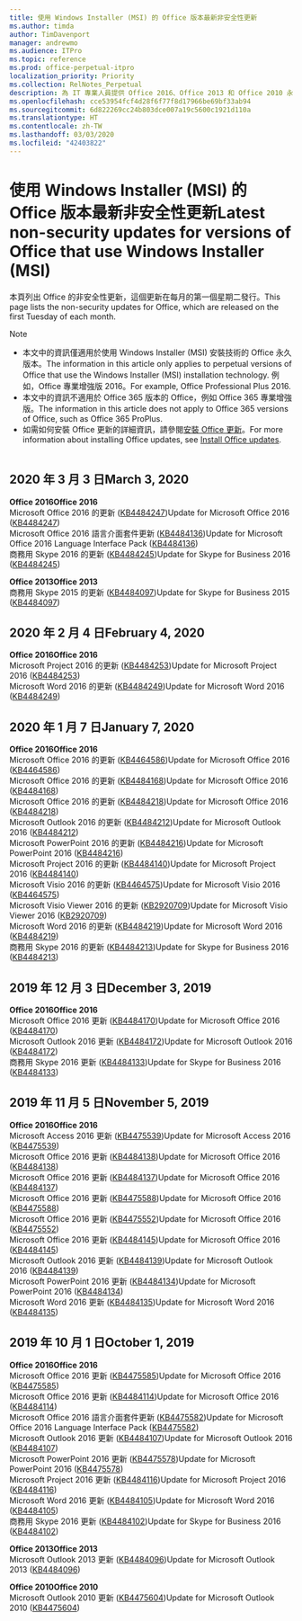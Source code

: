 ```yaml
---
title: 使用 Windows Installer (MSI) 的 Office 版本最新非安全性更新
ms.author: timda
author: TimDavenport
manager: andrewmo
ms.audience: ITPro
ms.topic: reference
ms.prod: office-perpetual-itpro
localization_priority: Priority
ms.collection: RelNotes_Perpetual
description: 為 IT 專業人員提供 Office 2016、Office 2013 和 Office 2010 永久版本的最新非安全性更新資訊連結
ms.openlocfilehash: cce53954fcf4d28f6f77f8d17966be69bf33ab94
ms.sourcegitcommit: 6d822269cc24b803dce007a19c5600c1921d110a
ms.translationtype: HT
ms.contentlocale: zh-TW
ms.lasthandoff: 03/03/2020
ms.locfileid: "42403822"
---
```

# <a name="latest-non-security-updates-for-versions-of-office-that-use-windows-installer-msi"></a><span data-ttu-id="597f5-103">使用 Windows Installer (MSI) 的 Office 版本最新非安全性更新</span><span class="sxs-lookup"><span data-stu-id="597f5-103">Latest non-security updates for versions of Office that use Windows Installer (MSI)</span></span>

<span data-ttu-id="597f5-104">本頁列出 Office 的非安全性更新，這個更新在每月的第一個星期二發行。</span><span class="sxs-lookup"><span data-stu-id="597f5-104">This page lists the non-security updates for Office, which are released on the first Tuesday of each month.</span></span>

> [!NOTE]
> - <span data-ttu-id="597f5-105">本文中的資訊僅適用於使用 Windows Installer (MSI) 安裝技術的 Office 永久版本。</span><span class="sxs-lookup"><span data-stu-id="597f5-105">The information in this article only applies to perpetual versions of Office that use the Windows Installer (MSI) installation technology.</span></span> <span data-ttu-id="597f5-106">例如，Office 專業增強版 2016。</span><span class="sxs-lookup"><span data-stu-id="597f5-106">For example, Office Professional Plus 2016.</span></span>
> - <span data-ttu-id="597f5-107">本文中的資訊不適用於 Office 365 版本的 Office，例如 Office 365 專業增強版。</span><span class="sxs-lookup"><span data-stu-id="597f5-107">The information in this article does not apply to Office 365 versions of Office, such as Office 365 ProPlus.</span></span>
> - <span data-ttu-id="597f5-108">如需如何安裝 Office 更新的詳細資訊，請參閱[安裝 Office 更新](https://support.office.com/article/2ab296f3-7f03-43a2-8e50-46de917611c5)。</span><span class="sxs-lookup"><span data-stu-id="597f5-108">For more information about installing Office updates, see [Install Office updates](https://support.office.com/article/2ab296f3-7f03-43a2-8e50-46de917611c5).</span></span>
<br/><br/>

## <a name="march-3-2020"></a><span data-ttu-id="597f5-109">2020 年 3 月 3 日</span><span class="sxs-lookup"><span data-stu-id="597f5-109">March 3, 2020</span></span>

<span data-ttu-id="597f5-110">**Office 2016**</span><span class="sxs-lookup"><span data-stu-id="597f5-110">**Office 2016**</span></span><br/>
<span data-ttu-id="597f5-111">Microsoft Office 2016 的更新 ([KB4484247](https://support.microsoft.com/help/4484247))</span><span class="sxs-lookup"><span data-stu-id="597f5-111">Update for Microsoft Office 2016 ([KB4484247](https://support.microsoft.com/help/4484247))</span></span><br/> <span data-ttu-id="597f5-112">Microsoft Office 2016 語言介面套件更新 ([KB4484136](https://support.microsoft.com/help/4484136))</span><span class="sxs-lookup"><span data-stu-id="597f5-112">Update for Microsoft Office 2016 Language Interface Pack ([KB4484136](https://support.microsoft.com/help/4484136))</span></span><br/>
<span data-ttu-id="597f5-113">商務用 Skype 2016 的更新 ([KB4484245](https://support.microsoft.com/help/4484245))</span><span class="sxs-lookup"><span data-stu-id="597f5-113">Update for Skype for Business 2016 ([KB4484245](https://support.microsoft.com/help/4484245))</span></span> <br/>

<span data-ttu-id="597f5-114">**Office 2013**</span><span class="sxs-lookup"><span data-stu-id="597f5-114">**Office 2013**</span></span><br/>
<span data-ttu-id="597f5-115">商務用 Skype 2015 的更新 ([KB4484097](https://support.microsoft.com/help/4484097))</span><span class="sxs-lookup"><span data-stu-id="597f5-115">Update for Skype for Business 2015 ([KB4484097](https://support.microsoft.com/help/4484097))</span></span><br/>


## <a name="february-4-2020"></a><span data-ttu-id="597f5-116">2020 年 2 月 4 日</span><span class="sxs-lookup"><span data-stu-id="597f5-116">February 4, 2020</span></span>

<span data-ttu-id="597f5-117">**Office 2016**</span><span class="sxs-lookup"><span data-stu-id="597f5-117">**Office 2016**</span></span><br/>
<span data-ttu-id="597f5-118">Microsoft Project 2016 的更新 ([KB4484253](https://support.microsoft.com/help/4484253))</span><span class="sxs-lookup"><span data-stu-id="597f5-118">Update for Microsoft Project 2016 ([KB4484253](https://support.microsoft.com/help/4484253))</span></span> <br/>
<span data-ttu-id="597f5-119">Microsoft Word 2016 的更新 ([KB4484249](https://support.microsoft.com/help/4484249))</span><span class="sxs-lookup"><span data-stu-id="597f5-119">Update for Microsoft Word 2016 ([KB4484249](https://support.microsoft.com/help/4484249))</span></span> <br/>

## <a name="january-7-2020"></a><span data-ttu-id="597f5-120">2020 年 1 月 7 日</span><span class="sxs-lookup"><span data-stu-id="597f5-120">January 7, 2020</span></span>

<span data-ttu-id="597f5-121">**Office 2016**</span><span class="sxs-lookup"><span data-stu-id="597f5-121">**Office 2016**</span></span><br/>
<span data-ttu-id="597f5-122">Microsoft Office 2016 的更新 ([KB4464586](https://support.microsoft.com/help/4464586))</span><span class="sxs-lookup"><span data-stu-id="597f5-122">Update for Microsoft Office 2016 ([KB4464586](https://support.microsoft.com/help/4464586))</span></span> <br/>
<span data-ttu-id="597f5-123">Microsoft Office 2016 的更新 ([KB4484168](https://support.microsoft.com/help/4484168))</span><span class="sxs-lookup"><span data-stu-id="597f5-123">Update for Microsoft Office 2016 ([KB4484168](https://support.microsoft.com/help/4484168))</span></span> <br/>
<span data-ttu-id="597f5-124">Microsoft Office 2016 的更新 ([KB4484218](https://support.microsoft.com/help/4484218))</span><span class="sxs-lookup"><span data-stu-id="597f5-124">Update for Microsoft Office 2016 ([KB4484218](https://support.microsoft.com/help/4484218))</span></span> <br/>
<span data-ttu-id="597f5-125">Microsoft Outlook 2016 的更新 ([KB4484212](https://support.microsoft.com/help/4484212))</span><span class="sxs-lookup"><span data-stu-id="597f5-125">Update for Microsoft Outlook 2016 ([KB4484212](https://support.microsoft.com/help/4484212))</span></span> <br/>
<span data-ttu-id="597f5-126">Microsoft PowerPoint 2016 的更新 ([KB4484216](https://support.microsoft.com/help/4484216))</span><span class="sxs-lookup"><span data-stu-id="597f5-126">Update for Microsoft PowerPoint 2016 ([KB4484216](https://support.microsoft.com/help/4484216))</span></span> <br/>
<span data-ttu-id="597f5-127">Microsoft Project 2016 的更新 ([KB4484140](https://support.microsoft.com/help/4484140))</span><span class="sxs-lookup"><span data-stu-id="597f5-127">Update for Microsoft Project 2016 ([KB4484140](https://support.microsoft.com/help/4484140))</span></span> <br/>
<span data-ttu-id="597f5-128">Microsoft Visio 2016 的更新 ([KB4464575](https://support.microsoft.com/help/4464575))</span><span class="sxs-lookup"><span data-stu-id="597f5-128">Update for Microsoft Visio 2016 ([KB4464575](https://support.microsoft.com/help/4464575))</span></span> <br/>
<span data-ttu-id="597f5-129">Microsoft Visio Viewer 2016 的更新 ([KB2920709](https://support.microsoft.com/help/2920709))</span><span class="sxs-lookup"><span data-stu-id="597f5-129">Update for Microsoft Visio Viewer 2016 ([KB2920709](https://support.microsoft.com/help/2920709))</span></span> <br/>
<span data-ttu-id="597f5-130">Microsoft Word 2016 的更新 ([KB4484219](https://support.microsoft.com/help/4484219))</span><span class="sxs-lookup"><span data-stu-id="597f5-130">Update for Microsoft Word 2016 ([KB4484219](https://support.microsoft.com/help/4484219))</span></span> <br/>
<span data-ttu-id="597f5-131">商務用 Skype 2016 的更新 ([KB4484213](https://support.microsoft.com/help/4484213))</span><span class="sxs-lookup"><span data-stu-id="597f5-131">Update for Skype for Business 2016 ([KB4484213](https://support.microsoft.com/help/4484213))</span></span> <br/>


## <a name="december-3-2019"></a><span data-ttu-id="597f5-132">2019 年 12 月 3 日</span><span class="sxs-lookup"><span data-stu-id="597f5-132">December 3, 2019</span></span>

<span data-ttu-id="597f5-133">**Office 2016**</span><span class="sxs-lookup"><span data-stu-id="597f5-133">**Office 2016**</span></span><br/>
<span data-ttu-id="597f5-134">Microsoft Office 2016 更新 ([KB4484170](https://support.microsoft.com/help/4484170))</span><span class="sxs-lookup"><span data-stu-id="597f5-134">Update for Microsoft Office 2016 ([KB4484170](https://support.microsoft.com/help/4484170))</span></span> <br/>
<span data-ttu-id="597f5-135">Microsoft Outlook 2016 更新 ([KB4484172](https://support.microsoft.com/help/4484172))</span><span class="sxs-lookup"><span data-stu-id="597f5-135">Update for Microsoft Outlook 2016 ([KB4484172](https://support.microsoft.com/help/4484172))</span></span> <br/>
<span data-ttu-id="597f5-136">商務用 Skype 2016 更新 ([KB4484133](https://support.microsoft.com/help/4484133))</span><span class="sxs-lookup"><span data-stu-id="597f5-136">Update for Skype for Business 2016 ([KB4484133](https://support.microsoft.com/help/4484133))</span></span> <br/>

## <a name="november-5-2019"></a><span data-ttu-id="597f5-137">2019 年 11 月 5 日</span><span class="sxs-lookup"><span data-stu-id="597f5-137">November 5, 2019</span></span>

<span data-ttu-id="597f5-138">**Office 2016**</span><span class="sxs-lookup"><span data-stu-id="597f5-138">**Office 2016**</span></span><br/>
<span data-ttu-id="597f5-139">Microsoft Access 2016 更新 ([KB4475539](https://support.microsoft.com/help/4475539))</span><span class="sxs-lookup"><span data-stu-id="597f5-139">Update for Microsoft Access 2016 ([KB4475539](https://support.microsoft.com/help/4475539))</span></span> <br/>
<span data-ttu-id="597f5-140">Microsoft Office 2016 更新 ([KB4484138](https://support.microsoft.com/help/4484138))</span><span class="sxs-lookup"><span data-stu-id="597f5-140">Update for Microsoft Office 2016 ([KB4484138](https://support.microsoft.com/help/4484138))</span></span> <br/>
<span data-ttu-id="597f5-141">Microsoft Office 2016 更新 ([KB4484137](https://support.microsoft.com/help/4484137))</span><span class="sxs-lookup"><span data-stu-id="597f5-141">Update for Microsoft Office 2016 ([KB4484137](https://support.microsoft.com/help/4484137))</span></span> <br/>
<span data-ttu-id="597f5-142">Microsoft Office 2016 更新 ([KB4475588](https://support.microsoft.com/help/4475588))</span><span class="sxs-lookup"><span data-stu-id="597f5-142">Update for Microsoft Office 2016 ([KB4475588](https://support.microsoft.com/help/4475588))</span></span> <br/>
<span data-ttu-id="597f5-143">Microsoft Office 2016 更新 ([KB4475552](https://support.microsoft.com/help/4475552))</span><span class="sxs-lookup"><span data-stu-id="597f5-143">Update for Microsoft Office 2016 ([KB4475552](https://support.microsoft.com/help/4475552))</span></span> <br/>
<span data-ttu-id="597f5-144">Microsoft Office 2016 更新 ([KB4484145](https://support.microsoft.com/help/4484145))</span><span class="sxs-lookup"><span data-stu-id="597f5-144">Update for Microsoft Office 2016 ([KB4484145](https://support.microsoft.com/help/4484145))</span></span> <br/>
<span data-ttu-id="597f5-145">Microsoft Outlook 2016 更新 ([KB4484139](https://support.microsoft.com/help/4484139))</span><span class="sxs-lookup"><span data-stu-id="597f5-145">Update for Microsoft Outlook 2016 ([KB4484139](https://support.microsoft.com/help/4484139))</span></span> <br/>
<span data-ttu-id="597f5-146">Microsoft PowerPoint 2016 更新 ([KB4484134](https://support.microsoft.com/help/4484134))</span><span class="sxs-lookup"><span data-stu-id="597f5-146">Update for Microsoft PowerPoint 2016 ([KB4484134](https://support.microsoft.com/help/4484134))</span></span> <br/>
<span data-ttu-id="597f5-147">Microsoft Word 2016 更新 ([KB4484135](https://support.microsoft.com/help/4484135))</span><span class="sxs-lookup"><span data-stu-id="597f5-147">Update for Microsoft Word 2016 ([KB4484135](https://support.microsoft.com/help/4484135))</span></span> <br/>

## <a name="october-1-2019"></a><span data-ttu-id="597f5-148">2019 年 10 月 1 日</span><span class="sxs-lookup"><span data-stu-id="597f5-148">October 1, 2019</span></span>

<span data-ttu-id="597f5-149">**Office 2016**</span><span class="sxs-lookup"><span data-stu-id="597f5-149">**Office 2016**</span></span><br/>
<span data-ttu-id="597f5-150">Microsoft Office 2016 更新 ([KB4475585](https://support.microsoft.com/help/4475585))</span><span class="sxs-lookup"><span data-stu-id="597f5-150">Update for Microsoft Office 2016 ([KB4475585](https://support.microsoft.com/help/4475585))</span></span> <br/> <span data-ttu-id="597f5-151">Microsoft Office 2016 更新 ([KB4484114](https://support.microsoft.com/help/4484114))</span><span class="sxs-lookup"><span data-stu-id="597f5-151">Update for Microsoft Office 2016 ([KB4484114](https://support.microsoft.com/help/4484114))</span></span> <br/>
<span data-ttu-id="597f5-152">Microsoft Office 2016 語言介面套件更新 ([KB4475582](https://support.microsoft.com/help/4475582))</span><span class="sxs-lookup"><span data-stu-id="597f5-152">Update for Microsoft Office 2016 Language Interface Pack ([KB4475582](https://support.microsoft.com/help/4475582))</span></span><br/>
<span data-ttu-id="597f5-153">Microsoft Outlook 2016 更新 ([KB4484107](https://support.microsoft.com/help/4484107))</span><span class="sxs-lookup"><span data-stu-id="597f5-153">Update for Microsoft Outlook 2016 ([KB4484107](https://support.microsoft.com/help/4484107))</span></span> <br/>
<span data-ttu-id="597f5-154">Microsoft PowerPoint 2016 更新 ([KB4475578](https://support.microsoft.com/help/4475578))</span><span class="sxs-lookup"><span data-stu-id="597f5-154">Update for Microsoft PowerPoint 2016 ([KB4475578](https://support.microsoft.com/help/4475578))</span></span> <br/>
<span data-ttu-id="597f5-155">Microsoft Project 2016 更新 ([KB4484116](https://support.microsoft.com/help/4484116))</span><span class="sxs-lookup"><span data-stu-id="597f5-155">Update for Microsoft Project 2016 ([KB4484116](https://support.microsoft.com/help/4484116))</span></span> <br/>
<span data-ttu-id="597f5-156">Microsoft Word 2016 更新 ([KB4484105](https://support.microsoft.com/help/4484105))</span><span class="sxs-lookup"><span data-stu-id="597f5-156">Update for Microsoft Word 2016 ([KB4484105](https://support.microsoft.com/help/4484105))</span></span> <br/>
<span data-ttu-id="597f5-157">商務用 Skype 2016 更新 ([KB4484102](https://support.microsoft.com/help/4484102))</span><span class="sxs-lookup"><span data-stu-id="597f5-157">Update for Skype for Business 2016 ([KB4484102](https://support.microsoft.com/help/4484102))</span></span> <br/>

<span data-ttu-id="597f5-158">**Office 2013**</span><span class="sxs-lookup"><span data-stu-id="597f5-158">**Office 2013**</span></span><br/>
<span data-ttu-id="597f5-159">Microsoft Outlook 2013 更新 ([KB4484096](https://support.microsoft.com/help/4484096))</span><span class="sxs-lookup"><span data-stu-id="597f5-159">Update for Microsoft Outlook 2013 ([KB4484096](https://support.microsoft.com/help/4484096))</span></span><br/>

<span data-ttu-id="597f5-160">**Office 2010**</span><span class="sxs-lookup"><span data-stu-id="597f5-160">**Office 2010**</span></span><br/>
<span data-ttu-id="597f5-161">Microsoft Outlook 2010 更新 ([KB4475604](https://support.microsoft.com/help/4475604))</span><span class="sxs-lookup"><span data-stu-id="597f5-161">Update for Microsoft Outlook 2010 ([KB4475604](https://support.microsoft.com/help/4475604))</span></span><br/><br/>

